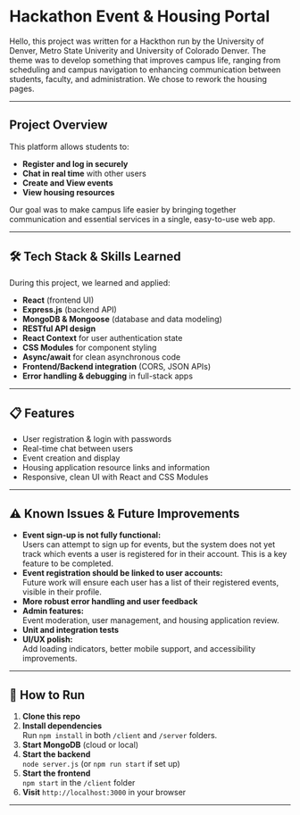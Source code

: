 # Hackathon Event & Housing Portal

Hello, this project was written for a Hackthon run by the University of Denver, Metro State Univerity and University of Colorado Denver. The theme was to develop something that improves campus life, ranging from scheduling and campus navigation to enhancing communication between students, faculty, and administration. We chose to rework the housing pages.


---

## Project Overview

This platform allows students to:
- **Register and log in securely**
- **Chat in real time** with other users
- **Create and View events**
- **View housing resources**

Our goal was to make campus life easier by bringing together communication and essential services in a single, easy-to-use web app.

---

## 🛠️ Tech Stack & Skills Learned

During this project, we learned and applied:
- **React** (frontend UI)
- **Express.js** (backend API)
- **MongoDB & Mongoose** (database and data modeling)
- **RESTful API design**
- **React Context** for user authentication state
- **CSS Modules** for component styling
- **Async/await** for clean asynchronous code
- **Frontend/Backend integration** (CORS, JSON APIs)
- **Error handling & debugging** in full-stack apps

---

## 📋 Features

- User registration & login with passwords
- Real-time chat between users
- Event creation and display
- Housing application resource links and information
- Responsive, clean UI with React and CSS Modules

---

## ⚠️ Known Issues & Future Improvements

- **Event sign-up is not fully functional:**  
  Users can attempt to sign up for events, but the system does not yet track which events a user is registered for in their account. This is a key feature to be completed.
- **Event registration should be linked to user accounts:**  
  Future work will ensure each user has a list of their registered events, visible in their profile.
- **More robust error handling and user feedback**
- **Admin features:**  
  Event moderation, user management, and housing application review.
- **Unit and integration tests**
- **UI/UX polish:**  
  Add loading indicators, better mobile support, and accessibility improvements.

---

## 🏁 How to Run

1. **Clone this repo**
2. **Install dependencies**  
   Run `npm install` in both `/client` and `/server` folders.
3. **Start MongoDB** (cloud or local)
4. **Start the backend**  
   `node server.js` (or `npm run start` if set up)
5. **Start the frontend**  
   `npm start` in the `/client` folder
6. **Visit** `http://localhost:3000` in your browser

---

